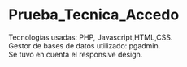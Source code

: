 # Prueba_Tecnica_Accedo
Tecnologías usadas: PHP, Javascript,HTML,CSS. <br/>
Gestor de bases de datos utilizado: pgadmin. <br/>
Se tuvo en cuenta el responsive design.
